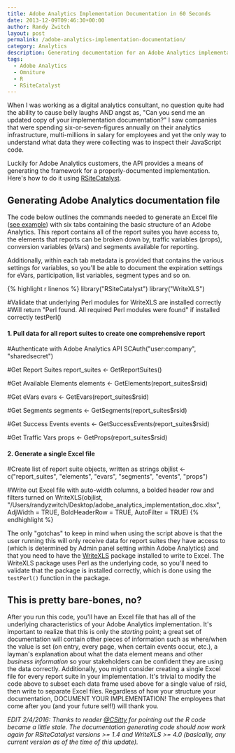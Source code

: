 ```yaml
---
title: Adobe Analytics Implementation Documentation in 60 Seconds
date: 2013-12-09T09:46:30+00:00
author: Randy Zwitch
layout: post
permalink: /adobe-analytics-implementation-documentation/
category: Analytics
description: Generating documentation for an Adobe Analytics implementation doesn't need to be an ordeal. Using the RSiteCatalyst package for R takes less than a minute.
tags:
  - Adobe Analytics
  - Omniture
  - R
  - RSiteCatalyst
---
```

When I was working as a digital analytics consultant, no question quite had the ability to cause belly laughs AND angst as, "Can you send me an updated copy of your implementation documentation?" I saw companies that were spending six-or-seven-figures annually on their analytics infrastructure, multi-millions in salary for employees and yet the only way to understand what data they were collecting was to inspect their JavaScript code.

Luckily for Adobe Analytics customers, the API provides a means of generating the framework for a properly-documented implementation. Here's how to do it using <a title="RSiteCatalyst CRAN" href="http://cran.r-project.org/web/packages/RSiteCatalyst/index.html" target="_blank">RSiteCatalyst</a>.

## Generating Adobe Analytics documentation file

The code below outlines the commands needed to generate an Excel file (<a title="Example Excel file Adobe Analytics Documentation" href="http://randyzwitch.com/wp-content/uploads/2013/12/adobe_analytics_implementation_doc.xlsx" target="_blank">see example</a>) with six tabs containing the basic structure of an Adobe Analytics. This report contains all of the report suites you have access to, the elements that reports can be broken down by, traffic variables (props), conversion variables (eVars) and segments available for reporting.

Additionally, within each tab metadata is provided that contains the various settings for variables, so you'll be able to document the expiration settings for eVars, participation, list variables, segment types and so on. 

{% highlight r linenos %}
library("RSiteCatalyst")
library("WriteXLS")

#Validate that underlying Perl modules for WriteXLS are installed correctly
#Will return "Perl found. All required Perl modules were found" if installed correctly
testPerl()

#### 1. Pull data for all report suites to create one comprehensive report ####

#Authenticate with Adobe Analytics API
SCAuth("user:company", "sharedsecret")

#Get Report Suites
report_suites <- GetReportSuites()

#Get Available Elements
elements <- GetElements(report_suites$rsid)

#Get eVars
evars <- GetEvars(report_suites$rsid)

#Get Segments
segments <- GetSegments(report_suites$rsid)

#Get Success Events
events <- GetSuccessEvents(report_suites$rsid)

#Get Traffic Vars
props <- GetProps(report_suites$rsid)

#### 2. Generate a single Excel file

#Create list of report suite objects, written as strings
objlist <- c("report_suites", "elements", "evars", "segments", "events", "props")

#Write out Excel file with auto-width columns, a bolded header row and filters turned on
WriteXLS(objlist, "/Users/randyzwitch/Desktop/adobe_analytics_implementation_doc.xlsx",
         AdjWidth = TRUE, BoldHeaderRow = TRUE, AutoFilter = TRUE)
{% endhighlight %}

The only "gotchas" to keep in mind when using the script above is that the user running this will only receive data for report suites they have access to (which is determined by Admin panel setting within Adobe Analytics) and that you need to have the <a title="WriteXLS" href="http://cran.r-project.org/web/packages/WriteXLS/index.html" target="_blank">WriteXLS</a> package installed to write to Excel. The WriteXLS package uses Perl as the underlying code, so you'll need to validate that the package is installed correctly, which is done using the `testPerl()` function in the package.

## This is pretty bare-bones, no?

After you run this code, you'll have an Excel file that has all of the underlying characteristics of your Adobe Analytics implementation. It's important to realize that this is only the _starting_ point; a great set of documentation will contain other pieces of information such as where/when the value is set (on entry, every page, when certain events occur, etc.), a layman's explanation about what the data element means and other _business information_ so your stakeholders can be confident they are using the data correctly. Additionally, you might consider creating a single Excel file for every report suite in your implementation. It's trivial to modify the code above to subset each data frame used above for a single value of rsid, then write to separate Excel files. Regardless of how your structure your documentation, DOCUMENT YOUR IMPLEMENTATION! The employees that come after you (and your future self!) will thank you.

_EDIT 2/4/2016: Thanks to reader <a href="https://twitter.com/CSitty" target="_blank">@CSitty</a> for pointing out the R code became a little stale. The documentation generating code should now work again for RSiteCatalyst versions >= 1.4 and WriteXLS >= 4.0 (basically, any current version as of the time of this update)._
